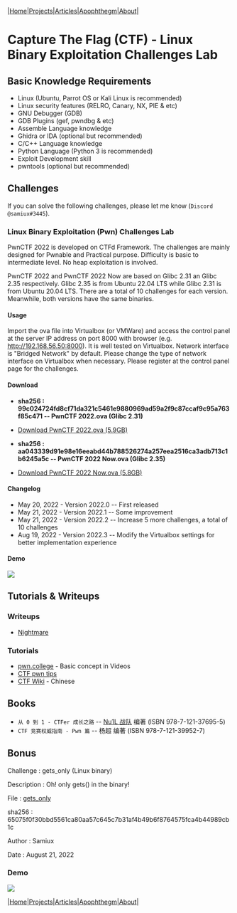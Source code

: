 |[Home](/README.md)|[Projects](/projects.md)|[Articles](/articles.md)|[Apophthegm](/apophthegm.md)|[About](/about.md)|

# Capture The Flag (CTF) - Linux Binary Exploitation Challenges Lab

## Basic Knowledge Requirements

- Linux  (Ubuntu, Parrot OS or Kali Linux is recommended)
- Linux security features  (RELRO, Canary, NX, PIE & etc)
- GNU Debugger (GDB)  
- GDB Plugins (gef, pwndbg & etc)  
- Assemble Language knowledge 
- Ghidra or IDA (optional but recommended)
- C/C++ Language knowledge 
- Python Language  (Python 3 is recommended)
- Exploit Development skill 
- pwntools (optional but recommended)  

## Challenges

If you can solve the following challenges, please let me know (```Discord @samiux#3445```).  

### Linux Binary Exploitation (Pwn) Challenges Lab

PwnCTF 2022 is developed on CTFd Framework.  The challenges are mainly designed for Pwnable and Practical purpose.  Difficulty is basic to intermediate level.  No heap exploitation is involved.

PwnCTF 2022 and PwnCTF 2022 Now are based on Glibc 2.31 an Glibc 2.35 respectively.  Glibc 2.35 is from Ubuntu 22.04 LTS while Glibc 2.31 is from Ubuntu 20.04 LTS.  There are a total of 10 challenges for each version.  Meanwhile, both versions have the same binaries.

#### Usage

Import the ova file into Virtualbox (or VMWare) and access the control panel at the server IP address on port 8000 with browser (e.g. http://192.168.56.50:8000).  It is well tested on Virtualbox.  Network interface is "Bridged Network" by default.  Please change the type of network interface on Virtualbox when necessary.  Please register at the control panel page for the challenges.  

#### Download

- __sha256 : 99c024724fd8cf71da321c5461e9880969ad59a2f9c87ccaf9c95a763f85c471 -- PwnCTF 2022.ova (Glibc 2.31)__  

- [Download PwnCTF 2022.ova (5.9GB)](https://drive.google.com/file/d/1XgQ3PAbL4im6vJUMbfiMisXsov_gew_L/view?usp=sharing)  

- __sha256 : aa043339d91e98e16eeabd44b788526274a257eea2516ca3adb713c1b6245a5c -- PwnCTF 2022 Now.ova (Glibc 2.35)__  

- [Download PwnCTF 2022 Now.ova (5.8GB)](https://drive.google.com/file/d/13qwOhI_6jV4FNnJeoAO0_K5CdZp_qp2J/view?usp=sharing)  

#### Changelog

- May 20, 2022 - Version 2022.0 -- First released  
- May 21, 2022 - Version 2022.1 -- Some improvement  
- May 21, 2022 - Version 2022.2 -- Increase 5 more challenges, a total of 10 challenges  
- Aug 19, 2022 - Version 2022.3 -- Modify the Virtualbox settings for better implementation experience  

#### Demo

[![](https://img.youtube.com/vi/dpziHIbRYXM/0.jpg)](https://youtu.be/dpziHIbRYXM "PwnCTF 2022 Now Demo")  

## Tutorials & Writeups

### Writeups  
- [Nightmare](https://guyinatuxedo.github.io/)  

### Tutorials  
- [pwn.college](https://pwn.college/)  - Basic concept in Videos   
- [CTF pwn tips](https://github.com/Naetw/CTF-pwn-tips)  
- [CTF Wiki](https://ctf-wiki.org/)  - Chinese  

## Books

- ```从 0 到 1 - CTFer 成长之路``` -- [Nu1L 战队]( https://www.nu1l.com/#/) 编著  (ISBN 978-7-121-37695-5)  
- ```CTF 竞赛权威指南 - Pwn 篇``` -- 杨超 编著  (ISBN 978-7-121-39952-7)  

## Bonus

Challenge : gets_only (Linux binary)  

Description : Oh! only gets() in the binary!  
   
File : [gets_only](https://github.com/samiux/samiux.github.io/raw/master/binary/gets_only)  

sha256 : 65075f0f30bbd5561ca80aa57c645c7b31af4b49b6f8764575fca4b44989cb1c

Author : Samiux  

Date : August 21, 2022  

### Demo

[![](https://img.youtube.com/vi/cUEkw6Y9Zzw/0.jpg)](https://youtu.be/cUEkw6Y9Zzw "PwnCTF gets_only Demo")  

|[Home](/README.md)|[Projects](/projects.md)|[Articles](/articles.md)|[Apophthegm](/apophthegm.md)|[About](/about.md)|
